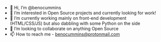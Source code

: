 - 👋 Hi, I’m @benocummins
- 👀 I’m interested in Open Source projects and currently looking for work!
- 🌱 I’m currently working mainly on front-end development (HTML/CSS/JS) but also dabbling with some Python on the side 
- 💞️ I’m looking to collaborate on anything Open Source
- 📫 How to reach me - benocummins@protonmail.com

<!---
benocummins/benocummins is a ✨ special ✨ repository because its `README.md` (this file) appears on your GitHub profile.
You can click the Preview link to take a look at your changes.
--->
